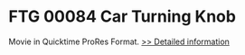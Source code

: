 # FTG 00084 Car Turning Knob
Movie in Quicktime ProRes Format.
[>> Detailed information](https://secure.shareit.com/shareit/product.html?productid=300652135&affiliateid=200057808)